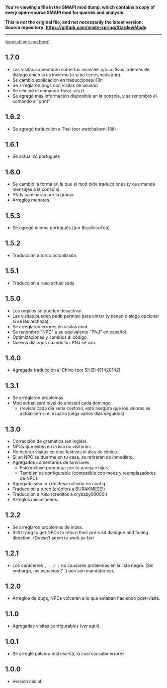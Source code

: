 **You're viewing a file in the SMAPI mod dump, which contains a copy of every open-source SMAPI mod
for queries and analysis.**

**This is _not_ the original file, and not necessarily the latest version.**  
**Source repository: https://github.com/misty-spring/StardewMods**

----

([english version here](https://github.com/misty-spring/FarmhouseVisits/blob/main/CHANGELOG.md))

## 1.7.0
- Las visitas comentarán sobre tus animales y/o cultivos, además de diálogo único si es invierno (o si no tienes nada aún).
- Se cambió explicación en traducciones/i18n
- Se arreglaron bugs con visitas de usuario
- Se eliminó el comando `force_visit`
- Se agregó más información disponible en la consola, y se renombró el comando a "print"

## 1.6.2
- Se agregó traducción a Thai (por watchakorn-18k)

## 1.6.1
- Se actualizó portugués

## 1.6.0
- Se cambió la forma en la que el mod pide traducciones (y que manda mensajes a la consola).
- PNJs caminarán por la granja.
- Arreglos menores.

## 1.5.3
- Se agregó idioma portugués (por BrasileiroTop)

## 1.5.2
- Traducción a turco actualizada.

## 1.5.1
- Traducción a ruso actualizada.

## 1.5.0
- Los regalos se pueden desactivar.
- Las visitas pueden pedir permiso para entrar (y tienen diálogo opcional si se les rechaza).
- Se arreglaron errores en visitas mod.
- Se renombró "NPC" a su equivalente "PNJ" en español.
- Optimizaciones y cambios al código.
- Nuevos diálogos cuando los PNJ se van.

## 1.4.0
- Agregada traducción al Chino (por SHIZHI01420142)

## 1.3.1
- Se arreglaron problemas.
- Mod actualizará nivel de amistad cada domingo
  - (revisar cada día sería costoso, esto asegura que los valores se actualicen si el usuario juega varios días seguidos)

## 1.3.0
- Corrección de gramática (en inglés).
- NPCs que estén en la isla no visitarán.
- No habrán visitas en días festivos ni días de clínica
- Si un NPC se duerme en tu casa, se retirarán de inmediato.
- Agregados comentarios de familiares
  - Esto incluye preguntar por tu pareja e hijes.
  - También es configurable (compatible con mods y reemplazadores de NPC).
- Agregada sección de desarrollador en config.
- Traducción a turco (créditos a BURAKMESE!)
- Traducción a ruso (créditos a crybaby00000!)
- Arreglos misceláneos.

## 1.2.2
- Se arreglaron problemas de índex.
- Still trying to get NPCs to return their pre-visit dialogue and facing direction. (Doesn't seem to work so far)

## 1.2.1
- Los carácteres `, . / ;` no causarán problemas en la lista negra. (Sin embargo, los espacios (' ') aún son mandatorios).

## 1.2.0
- Arreglos de bugs, NPCs volverán a lo que estaban haciendo post-visita.

## 1.1.0
- Agregadas visitas configurables (ver [aquí](https://github.com/misty-spring/FarmhouseVisits/blob/main/README.md)).

## 1.0.1
- Se arregló palabra mal escrita, la cual causaba errores.

## 1.0.0
- Versión inicial.
